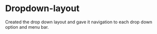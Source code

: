 # Dropdown-layout
Created the drop down layout and gave it navigation to each drop down option and menu bar.
